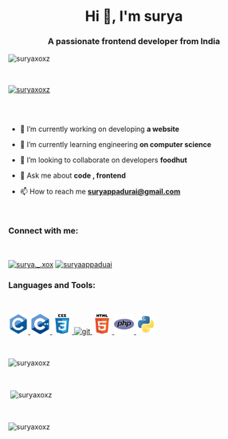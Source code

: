 <h1 align="center">Hi 👋, I'm surya</h1>
<h3 align="center">A passionate frontend developer from India</h3>

<p align="left"> <img src="https://komarev.com/ghpvc/?username=suryaxoxz&label=Profile%20views&color=0e75b6&style=flat" alt="suryaxoxz" /> </p><br>

<p align="left"> <a href="https://github.com/ryo-ma/github-profile-trophy"><img src="https://github-profile-trophy.vercel.app/?username=suryaxoxz" alt="suryaxoxz" /></a> </p>

<p align="left"> <a href="https://twitter.com/" target="blank"> <br><img src="https://img.shields.io/twitter/follow/?logo=twitter&style=for-the-badge" alt="" /></a> </p>

- 🔭 I’m currently working on developing **a website**

- 🌱 I’m currently learning engineering **on computer science**

- 👯 I’m looking to collaborate on developers **foodhut**

- 💬 Ask me about **code , frontend**

- 📫 How to reach me **suryappadurai@gmail.com**
<br>
<h3 align="left">Connect with me:</h3><br>
<p align="left">
<a href="https://instagram.com/surya._.xox" target="blank"><img align="center" src="https://raw.githubusercontent.com/rahuldkjain/github-profile-readme-generator/master/src/images/icons/Social/instagram.svg" alt="surya._.xox" height="30" width="40" /></a>
<a href="https://www.hackerrank.com/suryaappaduai" target="blank"><img align="center" src="https://raw.githubusercontent.com/rahuldkjain/github-profile-readme-generator/master/src/images/icons/Social/hackerrank.svg" alt="suryaappaduai" height="30" width="40" /></a>
</p>

<h3 align="left">Languages and Tools:</h3><br>
<p align="left"> <a href="https://www.cprogramming.com/" target="_blank" rel="noreferrer"> <img src="https://raw.githubusercontent.com/devicons/devicon/master/icons/c/c-original.svg" alt="c" width="40" height="40"/> </a> <a href="https://www.w3schools.com/cpp/" target="_blank" rel="noreferrer"> <img src="https://raw.githubusercontent.com/devicons/devicon/master/icons/cplusplus/cplusplus-original.svg" alt="cplusplus" width="40" height="40"/> </a> <a href="https://www.w3schools.com/css/" target="_blank" rel="noreferrer"> <img src="https://raw.githubusercontent.com/devicons/devicon/master/icons/css3/css3-original-wordmark.svg" alt="css3" width="40" height="40"/> </a> <a href="https://git-scm.com/" target="_blank" rel="noreferrer"> <img src="https://www.vectorlogo.zone/logos/git-scm/git-scm-icon.svg" alt="git" width="40" height="40"/> </a> <a href="https://www.w3.org/html/" target="_blank" rel="noreferrer"> <img src="https://raw.githubusercontent.com/devicons/devicon/master/icons/html5/html5-original-wordmark.svg" alt="html5" width="40" height="40"/> </a> <a href="https://www.php.net" target="_blank" rel="noreferrer"> <img src="https://raw.githubusercontent.com/devicons/devicon/master/icons/php/php-original.svg" alt="php" width="40" height="40"/> </a> <a href="https://www.python.org" target="_blank" rel="noreferrer"> <img src="https://raw.githubusercontent.com/devicons/devicon/master/icons/python/python-original.svg" alt="python" width="40" height="40"/> </a> </p><br>

<p><img align="center" src="https://github-readme-stats.vercel.app/api/top-langs?username=suryaxoxz&show_icons=true&locale=en&layout=compact" alt="suryaxoxz" /></p><br>

<p>&nbsp;<img align="center" src="https://github-readme-stats.vercel.app/api?username=suryaxoxz&show_icons=true&locale=en" alt="suryaxoxz" /></p><br>

<p><img align="center" src="https://github-readme-streak-stats.herokuapp.com/?user=suryaxoxz&" alt="suryaxoxz" /></p><br>
